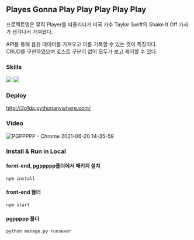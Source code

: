 ## Playes Gonna Play Play Play Play Play
 프로젝트명은 뮤직 Player를 떠올리다가 미국 가수 Taylor Swift의 Shake It Off 가사가 생각나서 가져왔다.
 
 API를 통해 음원 데이터를 가져오고 이를 기록할 수 있는 것이 특징이다.<br/>
 CRUD를 구현하였으며 호스트 구분이 없어 모두가 보고 제어할 수 있다.

### Skills
<div>
<img src="https://img.shields.io/badge/React-61DAFB?style=flat-square&logo=react&logoColor=white&textColor=white"/>
<img src="https://img.shields.io/badge/Django-092E20?style=flat-square&logo=django&logoColor=white&textColor=white"/>
</div>

### Deploy
http://2o1da.pythonanywhere.com/

### Video
![PGPPPPP - Chrome 2021-06-20 14-35-59](https://user-images.githubusercontent.com/77760931/122663393-10801200-d1d5-11eb-82ed-c98480d94fcb.gif)


### Install & Run in Local
#### fornt-end, pgppppp폴더에서 패키지 설치
```
npm install
```
#### front-end 폴더
```
npm start
```
#### pgppppp 폴더
```
python manage.py runsever
```
